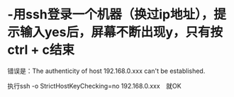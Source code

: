# -用ssh登录一个机器（换过ip地址），提示输入yes后，屏幕不断出现y，只有按ctrl + c结束
 
错误是：The authenticity of host 192.168.0.xxx can't be established.
 
执行ssh  -o StrictHostKeyChecking=no  192.168.0.xxx　就OK
